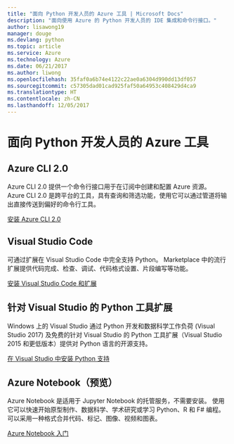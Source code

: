 ```yaml
---
title: "面向 Python 开发人员的 Azure 工具 | Microsoft Docs"
description: "面向使用 Azure 的 Python 开发人员的 IDE 集成和命令行接口。"
author: lisawong19
manager: douge
ms.devlang: python
ms.topic: article
ms.service: Azure
ms.technology: Azure
ms.date: 06/21/2017
ms.author: liwong
ms.openlocfilehash: 35faf0a6b74e4122c22ae0a6304d990dd13df057
ms.sourcegitcommit: c57305dad01cad925faf50a64953c408429d4ca9
ms.translationtype: HT
ms.contentlocale: zh-CN
ms.lasthandoff: 12/05/2017
---
```

# <a name="azure-tools-for-python-developers"></a>面向 Python 开发人员的 Azure 工具

## <a name="azure-cli-20"></a>Azure CLI 2.0

Azure CLI 2.0 提供一个命令行接口用于在订阅中创建和配置 Azure 资源。 Azure CLI 2.0 是跨平台的工具，具有查询和筛选功能，使用它可以通过管道将输出直接传送到偏好的命令行工具。 

[安装 Azure CLI 2.0](https://docs.microsoft.com/cli/azure/install-azure-cli)

## <a name="visual-studio-code"></a>Visual Studio Code
可通过扩展在 Visual Studio Code 中完全支持 Python。 Marketplace 中的流行扩展提供代码完成、检查、调试、代码格式设置、片段编写等功能。

[安装 Visual Studio Code 和扩展](https://code.visualstudio.com/docs/languages/python)

## <a name="python-tools-for-visual-studio-extension"></a>针对 Visual Studio 的 Python 工具扩展
Windows 上的 Visual Studio 通过 Python 开发和数据科学工作负荷 (Visual Studio 2017) 及免费的针对 Visual Studio 的 Python 工具扩展（Visual Studio 2015 和更低版本）提供对 Python 语言的开源支持。 

[在 Visual Studio 中安装 Python 支持](https://docs.microsoft.com/visualstudio/python/installation)

## <a name="azure-notebooks-preview"></a>Azure Notebook（预览）
Azure Notebook 是适用于 Jupyter Notebook 的托管服务，不需要安装。 使用它可以快速开始原型制作、数据科学、学术研究或学习 Python、R 和 F# 编程。 可以采用一种格式合并代码、标记、图像、视频和图表。

[Azure Notebook 入门](https://notebooks.azure.com/)

